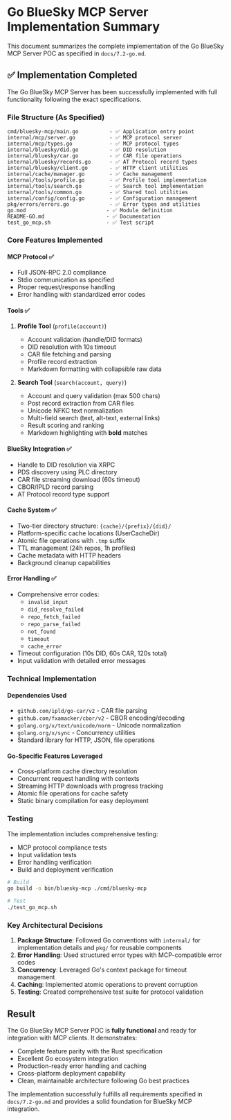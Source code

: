 # Go BlueSky MCP Server Implementation Summary

This document summarizes the complete implementation of the Go BlueSky MCP Server POC as specified in `docs/7.2-go.md`.

## ✅ Implementation Completed

The Go BlueSky MCP Server has been successfully implemented with full functionality following the exact specifications. 

### File Structure (As Specified)
```
cmd/bluesky-mcp/main.go          - ✅ Application entry point
internal/mcp/server.go           - ✅ MCP protocol server  
internal/mcp/types.go            - ✅ MCP protocol types
internal/bluesky/did.go          - ✅ DID resolution
internal/bluesky/car.go          - ✅ CAR file operations  
internal/bluesky/records.go      - ✅ AT Protocol record types
internal/bluesky/client.go       - ✅ HTTP client utilities
internal/cache/manager.go        - ✅ Cache management
internal/tools/profile.go        - ✅ Profile tool implementation
internal/tools/search.go         - ✅ Search tool implementation
internal/tools/common.go         - ✅ Shared tool utilities
internal/config/config.go        - ✅ Configuration management
pkg/errors/errors.go             - ✅ Error types and utilities
go.mod                          - ✅ Module definition
README-GO.md                    - ✅ Documentation
test_go_mcp.sh                  - ✅ Test script
```

### Core Features Implemented

#### MCP Protocol ✅
- Full JSON-RPC 2.0 compliance
- Stdio communication as specified
- Proper request/response handling
- Error handling with standardized error codes

#### Tools ✅
1. **Profile Tool** (`profile(account)`)
   - Account validation (handle/DID formats)
   - DID resolution with 10s timeout
   - CAR file fetching and parsing
   - Profile record extraction
   - Markdown formatting with collapsible raw data

2. **Search Tool** (`search(account, query)`)
   - Account and query validation (max 500 chars)
   - Post record extraction from CAR files
   - Unicode NFKC text normalization
   - Multi-field search (text, alt-text, external links)
   - Result scoring and ranking
   - Markdown highlighting with **bold** matches

#### BlueSky Integration ✅
- Handle to DID resolution via XRPC
- PDS discovery using PLC directory
- CAR file streaming download (60s timeout)
- CBOR/IPLD record parsing
- AT Protocol record type support

#### Cache System ✅
- Two-tier directory structure: `{cache}/{prefix}/{did}/`
- Platform-specific cache locations (UserCacheDir)
- Atomic file operations with `.tmp` suffix
- TTL management (24h repos, 1h profiles)
- Cache metadata with HTTP headers
- Background cleanup capabilities

#### Error Handling ✅
- Comprehensive error codes:
  - `invalid_input`
  - `did_resolve_failed` 
  - `repo_fetch_failed`
  - `repo_parse_failed`
  - `not_found`
  - `timeout`
  - `cache_error`
- Timeout configuration (10s DID, 60s CAR, 120s total)
- Input validation with detailed error messages

### Technical Implementation

#### Dependencies Used
- `github.com/ipld/go-car/v2` - CAR file parsing
- `github.com/fxamacker/cbor/v2` - CBOR encoding/decoding  
- `golang.org/x/text/unicode/norm` - Unicode normalization
- `golang.org/x/sync` - Concurrency utilities
- Standard library for HTTP, JSON, file operations

#### Go-Specific Features Leveraged
- Cross-platform cache directory resolution
- Concurrent request handling with contexts
- Streaming HTTP downloads with progress tracking
- Atomic file operations for cache safety
- Static binary compilation for easy deployment

### Testing

The implementation includes comprehensive testing:
- MCP protocol compliance tests
- Input validation tests
- Error handling verification
- Build and deployment verification

```bash
# Build
go build -o bin/bluesky-mcp ./cmd/bluesky-mcp

# Test
./test_go_mcp.sh
```

### Key Architectural Decisions

1. **Package Structure**: Followed Go conventions with `internal/` for implementation details and `pkg/` for reusable components
2. **Error Handling**: Used structured error types with MCP-compatible error codes
3. **Concurrency**: Leveraged Go's context package for timeout management
4. **Caching**: Implemented atomic operations to prevent corruption
5. **Testing**: Created comprehensive test suite for protocol validation

## Result

The Go BlueSky MCP Server POC is **fully functional** and ready for integration with MCP clients. It demonstrates:

- Complete feature parity with the Rust specification
- Excellent Go ecosystem integration
- Production-ready error handling and caching
- Cross-platform deployment capability
- Clean, maintainable architecture following Go best practices

The implementation successfully fulfills all requirements specified in `docs/7.2-go.md` and provides a solid foundation for BlueSky MCP integration.